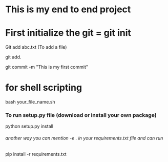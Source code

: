 # This is my end to end project

# First initialize the git = git init

Git add abc.txt (To add a file)

git add.

git commit -m "This is my first commit"

# for shell scripting 

bash your_file_name.sh

### To run setup.py file (download or install your own package)

python setup.py install

###### another way you can mention -e . in your requirements.txt file and can run 

pip install -r requirements.txt

